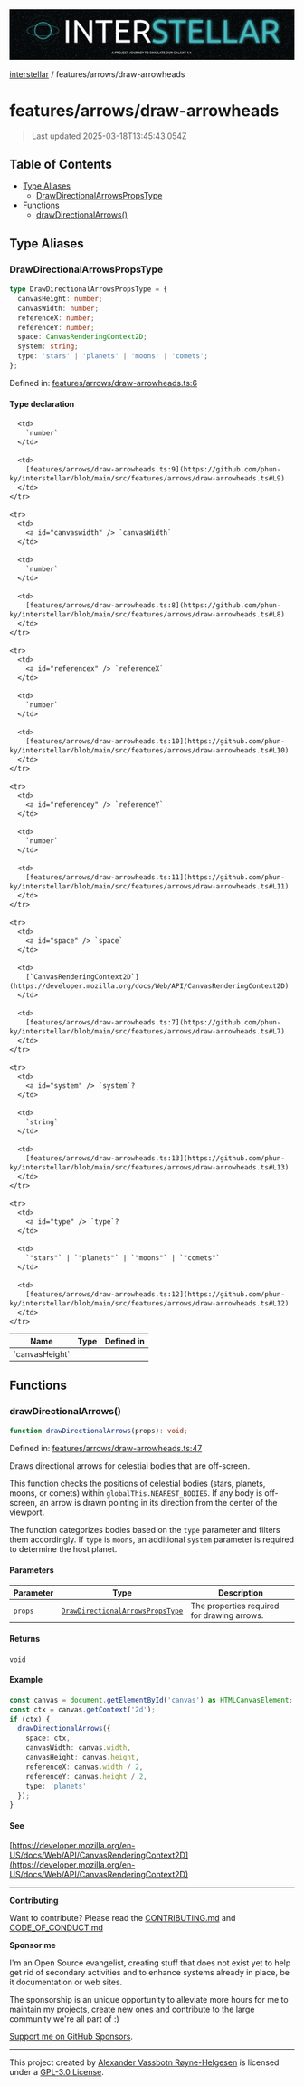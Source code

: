 <div>
  <img alt="SPECCER logo" src="https://raw.githubusercontent.com/phun-ky/interstellar/main/public/interstellar-header.png" style="max-height:120px;" />
</div>

[interstellar](../../README.md) / features/arrows/draw-arrowheads

# features/arrows/draw-arrowheads

> Last updated 2025-03-18T13:45:43.054Z

## Table of Contents

- [Type Aliases](#type-aliases)
  - [DrawDirectionalArrowsPropsType](#drawdirectionalarrowspropstype)
- [Functions](#functions)
  - [drawDirectionalArrows()](#drawdirectionalarrows)

## Type Aliases

### DrawDirectionalArrowsPropsType

```ts
type DrawDirectionalArrowsPropsType = {
  canvasHeight: number;
  canvasWidth: number;
  referenceX: number;
  referenceY: number;
  space: CanvasRenderingContext2D;
  system: string;
  type: 'stars' | 'planets' | 'moons' | 'comets';
};
```

Defined in:
[features/arrows/draw-arrowheads.ts:6](https://github.com/phun-ky/interstellar/blob/main/src/features/arrows/draw-arrowheads.ts#L6)

#### Type declaration

<table>
  <thead>
    <tr>
      <th>Name</th>
      <th>Type</th>
      <th>Defined in</th>
    </tr>
  </thead>

  <tbody>
    <tr>
      <td>
        <a id="canvasheight" /> `canvasHeight`
      </td>

      <td>
        `number`
      </td>

      <td>
        [features/arrows/draw-arrowheads.ts:9](https://github.com/phun-ky/interstellar/blob/main/src/features/arrows/draw-arrowheads.ts#L9)
      </td>
    </tr>

    <tr>
      <td>
        <a id="canvaswidth" /> `canvasWidth`
      </td>

      <td>
        `number`
      </td>

      <td>
        [features/arrows/draw-arrowheads.ts:8](https://github.com/phun-ky/interstellar/blob/main/src/features/arrows/draw-arrowheads.ts#L8)
      </td>
    </tr>

    <tr>
      <td>
        <a id="referencex" /> `referenceX`
      </td>

      <td>
        `number`
      </td>

      <td>
        [features/arrows/draw-arrowheads.ts:10](https://github.com/phun-ky/interstellar/blob/main/src/features/arrows/draw-arrowheads.ts#L10)
      </td>
    </tr>

    <tr>
      <td>
        <a id="referencey" /> `referenceY`
      </td>

      <td>
        `number`
      </td>

      <td>
        [features/arrows/draw-arrowheads.ts:11](https://github.com/phun-ky/interstellar/blob/main/src/features/arrows/draw-arrowheads.ts#L11)
      </td>
    </tr>

    <tr>
      <td>
        <a id="space" /> `space`
      </td>

      <td>
        [`CanvasRenderingContext2D`](https://developer.mozilla.org/docs/Web/API/CanvasRenderingContext2D)
      </td>

      <td>
        [features/arrows/draw-arrowheads.ts:7](https://github.com/phun-ky/interstellar/blob/main/src/features/arrows/draw-arrowheads.ts#L7)
      </td>
    </tr>

    <tr>
      <td>
        <a id="system" /> `system`?
      </td>

      <td>
        `string`
      </td>

      <td>
        [features/arrows/draw-arrowheads.ts:13](https://github.com/phun-ky/interstellar/blob/main/src/features/arrows/draw-arrowheads.ts#L13)
      </td>
    </tr>

    <tr>
      <td>
        <a id="type" /> `type`?
      </td>

      <td>
        `"stars"` | `"planets"` | `"moons"` | `"comets"`
      </td>

      <td>
        [features/arrows/draw-arrowheads.ts:12](https://github.com/phun-ky/interstellar/blob/main/src/features/arrows/draw-arrowheads.ts#L12)
      </td>
    </tr>

  </tbody>
</table>

## Functions

### drawDirectionalArrows()

```ts
function drawDirectionalArrows(props): void;
```

Defined in:
[features/arrows/draw-arrowheads.ts:47](https://github.com/phun-ky/interstellar/blob/main/src/features/arrows/draw-arrowheads.ts#L47)

Draws directional arrows for celestial bodies that are off-screen.

This function checks the positions of celestial bodies (stars, planets, moons,
or comets) within `globalThis.NEAREST_BODIES`. If any body is off-screen, an
arrow is drawn pointing in its direction from the center of the viewport.

The function categorizes bodies based on the `type` parameter and filters them
accordingly. If `type` is `moons`, an additional `system` parameter is required
to determine the host planet.

#### Parameters

| Parameter | Type                                                                                  | Description                                 |
| --------- | ------------------------------------------------------------------------------------- | ------------------------------------------- |
| `props`   | [`DrawDirectionalArrowsPropsType`](draw-arrowheads.md#drawdirectionalarrowspropstype) | The properties required for drawing arrows. |

#### Returns

`void`

#### Example

```ts
const canvas = document.getElementById('canvas') as HTMLCanvasElement;
const ctx = canvas.getContext('2d');
if (ctx) {
  drawDirectionalArrows({
    space: ctx,
    canvasWidth: canvas.width,
    canvasHeight: canvas.height,
    referenceX: canvas.width / 2,
    referenceY: canvas.height / 2,
    type: 'planets'
  });
}
```

#### See

[https://developer.mozilla.org/en-US/docs/Web/API/CanvasRenderingContext2D](https://developer.mozilla.org/en-US/docs/Web/API/CanvasRenderingContext2D)

---

**Contributing**

Want to contribute? Please read the
[CONTRIBUTING.md](https://github.com/phun-ky/interstellar/blob/main/CONTRIBUTING.md)
and
[CODE_OF_CONDUCT.md](https://github.com/phun-ky/interstellar/blob/main/CODE_OF_CONDUCT.md)

**Sponsor me**

I'm an Open Source evangelist, creating stuff that does not exist yet to help
get rid of secondary activities and to enhance systems already in place, be it
documentation or web sites.

The sponsorship is an unique opportunity to alleviate more hours for me to
maintain my projects, create new ones and contribute to the large community
we're all part of :)

[Support me on GitHub Sponsors](https://github.com/sponsors/phun-ky).

---

This project created by [Alexander Vassbotn Røyne-Helgesen](http://phun-ky.net)
is licensed under a
[GPL-3.0 License](https://choosealicense.com/licenses/gpl-3.0/).
